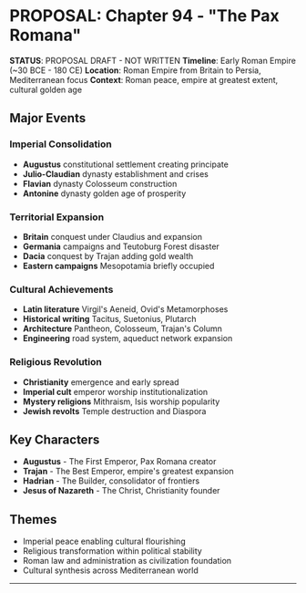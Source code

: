 # PROPOSAL: Chapter 94 - "The Pax Romana"

**STATUS**: PROPOSAL DRAFT - NOT WRITTEN
**Timeline**: Early Roman Empire (~30 BCE - 180 CE)
**Location**: Roman Empire from Britain to Persia, Mediterranean focus
**Context**: Roman peace, empire at greatest extent, cultural golden age

## Major Events
### Imperial Consolidation
- **Augustus** constitutional settlement creating principate
- **Julio-Claudian** dynasty establishment and crises
- **Flavian** dynasty Colosseum construction
- **Antonine** dynasty golden age of prosperity

### Territorial Expansion
- **Britain** conquest under Claudius and expansion
- **Germania** campaigns and Teutoburg Forest disaster
- **Dacia** conquest by Trajan adding gold wealth
- **Eastern campaigns** Mesopotamia briefly occupied

### Cultural Achievements
- **Latin literature** Virgil's Aeneid, Ovid's Metamorphoses
- **Historical writing** Tacitus, Suetonius, Plutarch
- **Architecture** Pantheon, Colosseum, Trajan's Column
- **Engineering** road system, aqueduct network expansion

### Religious Revolution
- **Christianity** emergence and early spread
- **Imperial cult** emperor worship institutionalization
- **Mystery religions** Mithraism, Isis worship popularity
- **Jewish revolts** Temple destruction and Diaspora

## Key Characters
- **Augustus** - The First Emperor, Pax Romana creator
- **Trajan** - The Best Emperor, empire's greatest expansion
- **Hadrian** - The Builder, consolidator of frontiers
- **Jesus of Nazareth** - The Christ, Christianity founder

## Themes
- Imperial peace enabling cultural flourishing
- Religious transformation within political stability
- Roman law and administration as civilization foundation
- Cultural synthesis across Mediterranean world

---